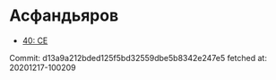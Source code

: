 # Асфандьяров
- [40: CE](40.md)

Commit: d13a9a212bded125f5bd32559dbe5b8342e247e5
 fetched at: 20201217-100209
